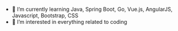 - 🌱 I’m currently learning Java, Spring Boot, Go, Vue.js, AngularJS, Javascript, Bootstrap, CSS
- 👀 I’m interested in everything related to coding
